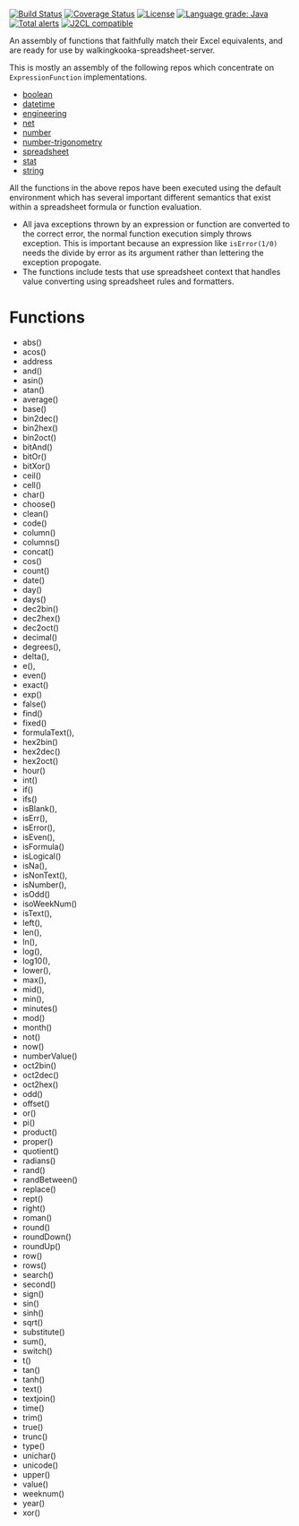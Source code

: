 [![Build Status](https://github.com/mP1/walkingkooka-spreadsheet-server-expression-function/actions/workflows/build.yaml/badge.svg)](https://github.com/mP1/walkingkooka-spreadsheet-server-expression-function/actions/workflows/build.yaml/badge.svg)
[![Coverage Status](https://coveralls.io/repos/github/mP1/walkingkooka-spreadsheet-server-expression-function/badge.svg?branch=master)](https://coveralls.io/repos/github/mP1/walkingkooka-spreadsheet-server-expression-function?branch=master)
[![License](https://img.shields.io/badge/License-Apache%202.0-blue.svg)](https://opensource.org/licenses/Apache-2.0)
[![Language grade: Java](https://img.shields.io/lgtm/grade/java/g/mP1/walkingkooka-spreadsheet-server-expression-function.svg?logo=lgtm&logoWidth=18)](https://lgtm.com/projects/g/mP1/walkingkooka-spreadsheet-server-expression-function/context:java)
[![Total alerts](https://img.shields.io/lgtm/alerts/g/mP1/walkingkooka-spreadsheet-server-expression-function.svg?logo=lgtm&logoWidth=18)](https://lgtm.com/projects/g/mP1/walkingkooka-spreadsheet-server-expression-function/alerts/)
[![J2CL compatible](https://img.shields.io/badge/J2CL-compatible-brightgreen.svg)](https://github.com/mP1/j2cl-central)



An assembly of functions that faithfully match their Excel equivalents, and are ready for use by walkingkooka-spreadsheet-server.

This is mostly an assembly of the following repos which concentrate on `ExpressionFunction` implementations. 

- [boolean](https://github.com/mP1/walkingkooka-tree-expression-function-boolean)
- [datetime](https://github.com/mP1/walkingkooka-tree-expression-function-datetime)
- [engineering](https://github.com/mP1/walkingkooka-tree-expression-function-engineering)
- [net](https://github.com/mP1/walkingkooka-tree-expression-function-net)
- [number](https://github.com/mP1/walkingkooka-tree-expression-function-number)
- [number-trigonometry](https://github.com/mP1/walkingkooka-tree-expression-function-number-trigonometry)
- [spreadsheet](https://github.com/mP1/walkingkooka-spreadsheet-expression-function)
- [stat](https://github.com/mP1/walkingkooka-tree-expression-function-stat)
- [string](https://github.com/mP1/walkingkooka-tree-expression-function-string)

All the functions in the above repos have been executed using the default environment which has several important
different semantics that exist within a spreadsheet formula or function evaluation.

- All java exceptions thrown by an expression or function are converted to the correct error, the normal function execution simply throws exception.
  This is important because an expression like `isError(1/0)` needs the divide by error as its argument rather than lettering the exception propogate. 
- The functions include tests that use spreadsheet context that handles value converting using spreadsheet rules and formatters.



# Functions

- abs()
- acos()
- address
- and()
- asin()
- atan()
- average()
- base()
- bin2dec()
- bin2hex()
- bin2oct()
- bitAnd()
- bitOr()
- bitXor()
- ceil()
- cell()
- char()
- choose()
- clean()
- code()
- column()
- columns()
- concat()
- cos()
- count()
- date()
- day()
- days()
- dec2bin()
- dec2hex()
- dec2oct()
- decimal()
- degrees(),
- delta(),
- e(),
- even()
- exact()
- exp()
- false()
- find()
- fixed()
- formulaText(),
- hex2bin()
- hex2dec()
- hex2oct()
- hour()
- int()
- if()
- ifs()
- isBlank(),
- isErr(),
- isError(),
- isEven(),
- isFormula()
- isLogical()
- isNa(),
- isNonText(),
- isNumber(),
- isOdd()
- isoWeekNum()
- isText(),
- left(),
- len(),
- ln(),
- log(),
- log10(),
- lower(),
- max(),
- mid(),
- min(),
- minutes()
- mod()
- month()
- not()
- now()
- numberValue()
- oct2bin()
- oct2dec()
- oct2hex()
- odd()
- offset()
- or()
- pi()
- product()
- proper()
- quotient()
- radians()
- rand()
- randBetween()
- replace()
- rept()
- right()
- roman()
- round()
- roundDown()
- roundUp()
- row()
- rows()
- search()
- second()
- sign()
- sin()
- sinh()
- sqrt()
- substitute()
- sum(),
- switch()
- t()
- tan()
- tanh()
- text()
- textjoin()
- time()
- trim()
- true()
- trunc()
- type()
- unichar()
- unicode()
- upper()
- value()
- weeknum()
- year()
- xor()